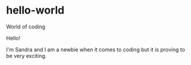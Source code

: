 # hello-world
World of coding

Hello!

I'm Sandra and I am a newbie when it comes to coding but it is proving to be very exciting.
